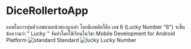 # DiceRollertoApp
แอพในการสุ่มตัวเลขตามหน้าของลูกเต๋า โดยมีเลขลัคกี้คือ เลข 6 (Lucky Number "6") จะขึ้นข้อความว่า " Lucky " จัดทำโดยใช้เรียนในวิชา Mobile Development for Android Platform
![standard](https://user-images.githubusercontent.com/110089122/183027164-befb531e-4216-4ad9-b1ab-d17fee7b2198.png)
Standard
![lucky](https://user-images.githubusercontent.com/110089122/183027301-f76d4d29-2465-4cd1-8271-6fab247d2a8a.png)
Lucky Number
